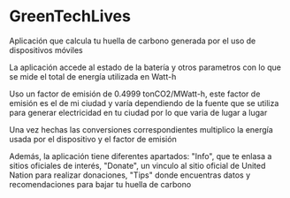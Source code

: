 # GreenTechLives
Aplicación que calcula tu huella de carbono generada por el uso de dispositivos móviles

La aplicación accede al estado de la batería y otros parametros con lo que se mide el total de energía utilizada en Watt-h

Uso un factor de emisión de 0.4999 tonCO2/MWatt-h, este factor de emisión es el de mi ciudad y varía dependiendo de la fuente que se utiliza para generar electricidad en tu ciudad 
por lo que varia de lugar a lugar

Una vez hechas las conversiones correspondientes multiplico la energía usada por el dispositivo y el factor de emisión

Además, la aplicación tiene diferentes apartados: "Info", que te enlasa a sitios oficiales de interés, "Donate", un vinculo al sitio oficial de United Nation para realizar 
donaciones, "Tips" donde encuentras datos y recomendaciones para bajar tu huella de carbono
